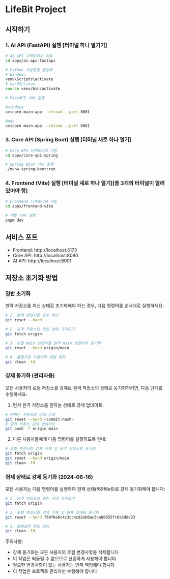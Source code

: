 # LifeBit Project

## 시작하기

### 1. AI API (FastAPI) 실행 [터미널 하나 열기기]
```bash
# AI API 디렉토리로 이동
cd apps/ai-api-fastapi

# Python 가상환경 활성화
# Windows
venv\Scripts\activate
# macOS/Linux
source venv/bin/activate

# FastAPI 서버 실행

#windows
uvicorn main:app --reload --port 8001

#mac
uvicorn main:app --reload --port 8001


```

### 3. Core API (Spring Boot) 실행 [터미널 새로 하나 열기]
```bash
# Core API 디렉토리로 이동
cd apps/core-api-spring

# Spring Boot 서버 실행
./mvnw spring-boot:run
```

### 4. Frontend (Vite) 실행 [터미널 새로 하나 열기][총 3개의 터미널이 열려 있어야 함]
```bash
# Frontend 디렉토리로 이동
cd apps/frontend-vite

# 개발 서버 실행
pnpm dev
```

## 서비스 포트
- Frontend: http://localhost:5173
- Core API: http://localhost:8080
- AI API: http://localhost:8001

## 저장소 초기화 방법

### 일반 초기화
만약 저장소를 최신 상태로 초기화해야 하는 경우, 다음 명령어를 순서대로 실행하세요:

```bash
# 1. 현재 변경사항 모두 제거
git reset --hard

# 2. 원격 저장소의 최신 상태 가져오기
git fetch origin

# 3. 로컬 main 브랜치를 원격 main 브랜치와 동기화
git reset --hard origin/main

# 4. 불필요한 브랜치와 파일 정리
git clean -fd
```

### 강제 동기화 (관리자용)
모든 사용자의 로컬 저장소를 강제로 원격 저장소의 상태로 동기화하려면, 다음 단계를 수행하세요:

1. 먼저 원격 저장소를 원하는 상태로 강제 업데이트:
```bash
# 원하는 커밋으로 강제 리셋
git reset --hard <commit-hash>
# 원격 저장소 강제 업데이트
git push -f origin main
```

2. 다른 사용자들에게 다음 명령어를 실행하도록 안내:
```bash
# 로컬 변경사항 강제 삭제 및 원격 저장소와 동기화
git fetch origin
git reset --hard origin/main
git clean -fd
```

### 현재 상태로 강제 동기화 (2024-06-16)
모든 사용자는 다음 명령어를 실행하여 현재 상태(f69f6e6)로 강제 동기화해야 합니다:

```bash
# 1. 원격 저장소의 최신 상태 가져오기
git fetch origin

# 2. 로컬 변경사항 강제 삭제 및 현재 상태로 동기화
git reset --hard f69f6e6c4c3cc4c82eb0ac5ca66855fc0a5ddd23

# 3. 불필요한 파일 정리
git clean -fd
```

주의사항:
- 강제 동기화는 모든 사용자의 로컬 변경사항을 삭제합니다
- 이 작업은 되돌릴 수 없으므로 신중하게 사용해야 합니다
- 필요한 변경사항이 있는 사용자는 먼저 백업해야 합니다
- 이 작업은 프로젝트 관리자만 수행해야 합니다 